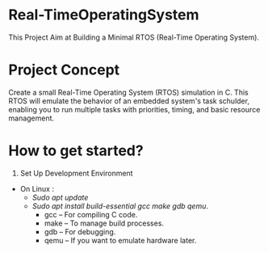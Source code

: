 # Real-TimeOperatingSystem
This Project Aim at Building a Minimal RTOS (Real-Time Operating System).

# Project Concept
Create a small Real-Time Operating System (RTOS) simulation in C.
This RTOS will emulate the behavior of an embedded system's task schulder, enabling you to run multiple tasks with priorities, timing, and basic resource management.

# How to get started?
1. Set Up Development Environment
- On Linux : 
    - *Sudo apt update*
    - *Sudo apt install build-essential gcc make gdb qemu*.
        - gcc – For compiling C code.
        - make – To manage build processes.
        - gdb – For debugging.
        - qemu – If you want to emulate hardware later.